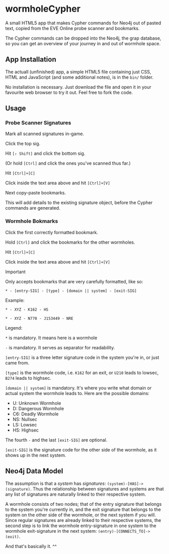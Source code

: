 # wormholeCypher
A small HTML5 app that makes Cypher commands for Neo4j out of pasted text, copied from the EVE Online probe scanner and bookmarks.

The Cypher commands can be dropped into the Neo4j, the grap database, so you can get an overview of your journey in and out of wormhole space.

## App Installation

The actuall (unfinished) app, a simple HTML5 file containing just CSS, HTML and JavaScript (and some additional notes), is in the  `bin/` folder.

No installation is necessary. Just download the file and open it in your favourite web browser to try it out. Feel free to fork the code.

## Usage

### Probe Scanner Signatures

Mark all scanned signatures in-game.

Click the top sig.

Hit `[⇧ Shift]` and click the bottom sig.

(Or hold `[Ctrl]` and click the ones you've scanned thus far.)

Hit `[Ctrl]+[C]`

Click inside the text area above and hit `[Ctrl]+[V]`

Next copy-paste bookmarks.

This will add details to the existing signature object, before the Cypher commands are generated.

### Wormhole Bokmarks

Click the first correctly formatted bookmark.

Hold `[Ctrl]` and click the bookmarks for the other wormholes.

Hit `[Ctrl]+[C]`

Click inside the text area above and hit `[Ctrl]+[V]`

Important

Only accepts bookmarks that are very carefully formatted, like so:

`* - [entry-SIG] - [type] - [domain || system] - [exit-SIG]`

Example:

`* - XYZ - K162 - HS`

`* - XYZ - N770 - J153449 - NRE`

Legend:

`*` is mandatory. It means here is a wormhole

`-` is mandatory. It serves as separator for readability.

`[entry-SIG]` is a three letter signature code in the system you're in, or just came from.

`[type]` is the wormhole code, i.e. `K162` for an exit, or `U210` leads to lowsec, `B274` leads to highsec.

`[domain || system]` is mandatory. It's where you write what domain or actual system the wormhole leads to. Here are the possible domains:

- U: Unknown Wormhole
- D: Dangerous Wormhole
- C6: Deadly Wormhole
- NS: Nullsec
- LS: Lowsec
- HS: Highsec

The fourth `-` and the last `[exit-SIG]` are optional.

`[exit-SIG]` is the signature code for the other side of the wormhole, as it shows up in the next system.

## Neo4j Data Model

The assumption is that a _system_ has _signatures_: `(system)-[HAS]->(signature)`. Thus the relationship between signatures and systems are that any list of signatures are naturally linked to their respective system. 

A wormhole consists of two nodes; that of the entry signature that belongs to the system you're currently in, and the exit signature that belongs to the system on the other side of the wormhole, or the next system if you will. Since regular signatures are already linked to their respective systems, the second step is to link the wormhole entry-signature in one system to the wormhole exit-signature in the next system: `(entry)-[CONNECTS_TO]->(exit)`.

And that's basically it. ^^ 
